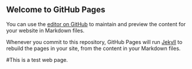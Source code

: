 ## Welcome to GitHub Pages

You can use the [editor on GitHub](https://github.com/Pratik-2003/Demo-Website/edit/master/index.md) to maintain and preview the content for your website in Markdown files.

Whenever you commit to this repository, GitHub Pages will run [Jekyll](https://jekyllrb.com/) to rebuild the pages in your site, from the content in your Markdown files.


#This is a test web page.
